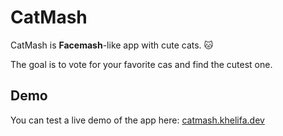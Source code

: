 # CatMash
CatMash is **Facemash**-like app with cute cats. 🐱

The goal is to vote for your favorite cas and find the cutest one.

## Demo
You can test a live demo of the app here: [catmash.khelifa.dev](https://catmash.khelifa.dev) 

